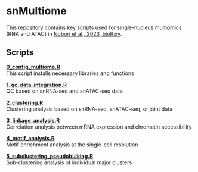 # snMultiome
This repository contains key scripts used for single-nucleus multiomics (RNA and ATAC) in [Nobori et al., 2023, bioRxiv](https://www.biorxiv.org/content/10.1101/2023.04.10.536170v1).

## **Scripts**
**[0_config_multiome.R](scripts/0_config_multiome.R)**\
This script installs necessary libraries and functions

**[1_qc_data_integration.R](scripts/1_qc_data_integration.R)**\
QC based on snRNA-seq and snATAC-seq data

**[2_clustering.R](scripts/2_clustering.R)**\
Clustering analysis based on snRNA-seq, snATAC-seq, or joint data

**[3_linkage_analysis.R](scripts/3_linkage_analysis.R)**\
Correlation analysis between mRNA expression and chromatin accessibility

**[4_motif_analysis.R](scripts/4_motif_analysis.R)**\
Motif enrichment analysis at the single-cell resolution

**[5_subclustering_pseudobulking.R](scripts/5_subclustering_pseudobulking.R)**\
Sub-clustering analysis of individual major clusters

